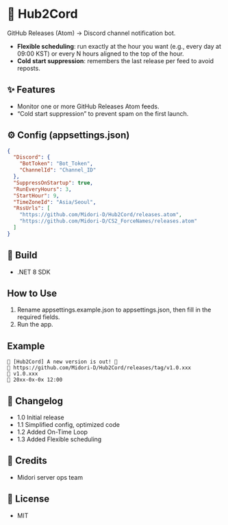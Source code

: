 # 🎀 Hub2Cord
GitHub Releases (Atom) → Discord channel notification bot.
- **Flexible scheduling**: run exactly at the hour you want (e.g., every day at 09:00 KST) or every N hours aligned to the top of the hour.
- **Cold start suppression**: remembers the last release per feed to avoid reposts.

## ✨ Features
- Monitor one or more GitHub Releases Atom feeds.
- “Cold start suppression” to prevent spam on the first launch.

## ⚙️ Config (appsettings.json)

```json
{
  "Discord": {
    "BotToken": "Bot_Token",
    "ChannelId": "Channel_ID"
  },
  "SuppressOnStartup": true,
  "RunEveryHours": 3,
  "StartHour": 9,
  "TimeZoneId": "Asia/Seoul",
  "RssUrls": [
    "https://github.com/Midori-D/Hub2Cord/releases.atom",
    "https://github.com/Midori-D/CS2_ForceNames/releases.atom"
  ]
}
```

## 🧪 Build
- .NET 8 SDK

## How to Use
1. Rename appsettings.example.json to appsettings.json, then fill in the required fields.
2. Run the app.

## Example
```
📢 [Hub2Cord] A new version is out! 💌
🔗 https://github.com/Midori-D/Hub2Cord/releases/tag/v1.0.xxx
📝 v1.0.xxx
📅 20xx-0x-0x 12:00
```

## 📝 Changelog
- 1.0 Initial release
- 1.1 Simplified config, optimized code
- 1.2 Added On-Time Loop
- 1.3 Added Flexible scheduling

## 🙏 Credits
- Midori server ops team

## 📄 License
- MIT
